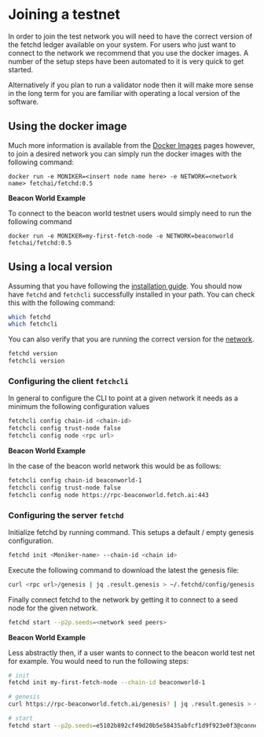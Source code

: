 # Joining a testnet

In order to join the test network you will need to have the correct version of the fetchd ledger available on your system. For users who just want to connect to the network we recommend that you use the docker images. A number of
the setup steps have been automated to it is very quick to get started.

Alternatively if you plan to run a validator node then it will make more sense in the long term for you are familiar with operating a local version of the software.

## Using the docker image

Much more information is available from the [Docker Images](../docker-images/) pages however, to join a desired network you can simply run the docker images with the following command:

    docker run -e MONIKER=<insert node name here> -e NETWORK=<network name> fetchai/fetchd:0.5

**Beacon World Example**

To connect to the beacon world testnet users would simply need to run the following command

	docker run -e MONIKER=my-first-fetch-node -e NETWORK=beaconworld fetchai/fetchd:0.5

## Using a local version

Assuming that you have following the [installation guide](../building/). You should now have `fetchd` and `fetchcli` successfully installed in your path. You can check this with the following command:

```bash
which fetchd
which fetchcli
```

You can also verify that you are running the correct version for the [network](../networks/).

```bash
fetchd version
fetchcli version
```

### Configuring the client `fetchcli`

In general to configure the CLI to point at a given network it needs as a minimum the following configuration values

```bash
fetchcli config chain-id <chain-id>
fetchcli config trust-node false
fetchcli config node <rpc url>
```

**Beacon World Example**

In the case of the beacon world network this would be as follows:

```bash
fetchcli config chain-id beaconworld-1
fetchcli config trust-node false
fetchcli config node https://rpc-beaconworld.fetch.ai:443
```

### Configuring the server `fetchd`


Initialize fetchd by running command. This setups a default / empty genesis configuration.

```bash
fetchd init <Moniker-name> --chain-id <chain id>
```

Execute the following command to download the latest the genesis file:

```bash
curl <rpc url>/genesis | jq .result.genesis > ~/.fetchd/config/genesis.json`
```

Finally connect fetchd to the network by getting it to connect to a seed node for the given network.

```bash
fetchd start --p2p.seeds=<network seed peers>
```

**Beacon World Example**

Less abstractly then, if a user wants to connect to the beacon world test net for example. You would need to run the following steps:


```bash
# init
fetchd init my-first-fetch-node --chain-id beaconworld-1

# genesis
curl https://rpc-beaconworld.fetch.ai/genesis? | jq .result.genesis > ~/.fetchd/config/genesis.json

# start
fetchd start --p2p.seeds=e5102b892cf49d20b5e58435abfcf1d9f923e0f3@connect-beaconworld.fetch.ai:36656
```
